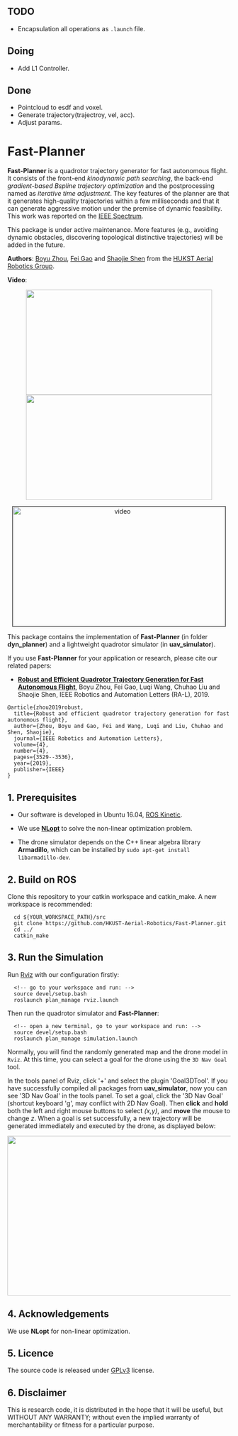 ## TODO
* Encapsulation all operations as `.launch` file.

## Doing
* Add L1 Controller.

## Done
* Pointcloud to esdf and voxel.
* Generate trajectory(trajectroy, vel, acc).
* Adjust params.

# Fast-Planner

__Fast-Planner__ is a quadrotor trajectory generator for fast autonomous flight. It consists of 
the front-end _kinodynamic path searching_, the back-end _gradient-based Bspline trajectory optimization_ and the postprocessing named as _iterative time adjustment_. The key features of the planner are that it generates
high-quality trajectories within a few milliseconds and that it can generate aggressive motion under the premise of dynamic feasibility. This work was reported on the [IEEE Spectrum](https://spectrum.ieee.org/automaton/robotics/robotics-hardware/video-friday-nasa-lemur-robot).

This package is under active maintenance. More features (e.g., avoiding dynamic obstacles, discovering topological distinctive trajectories) will be added in the future.

__Authors__: [Boyu Zhou](http://boyuzhou.net), [Fei Gao](https://ustfei.com/) and [Shaojie Shen](http://uav.ust.hk/group/) from the [HUKST Aerial Robotics Group](http://uav.ust.hk/).

__Video__:

<!-- add some gif of the paper video: -->
<p align="center">
  <img src="img/exp1.gif" width = "420" height = "237"/>
<!-- </p> -->

<!-- <p align="center"> -->
  <img src="img/exp2.gif" width = "420" height = "237"/>
</p>

<p align="center">
  <a href="https://youtu.be/XxBw2nmL8t0" target="_blank"><img src="img/title.png" alt="video" width="480" height="270" border="1" /></a>
</p>

This package contains the implementation of __Fast-Planner__ (in folder __dyn_planner__) and a lightweight
quadrotor simulator (in __uav_simulator__).

If you use __Fast-Planner__ for your application or research, please cite our related papers:

- [__Robust and Efficient Quadrotor Trajectory Generation for Fast Autonomous Flight__](https://ieeexplore.ieee.org/document/8758904), Boyu Zhou, Fei Gao, Luqi Wang, Chuhao Liu and Shaojie Shen, IEEE Robotics and Automation Letters (RA-L), 2019.
```
@article{zhou2019robust,
  title={Robust and efficient quadrotor trajectory generation for fast autonomous flight},
  author={Zhou, Boyu and Gao, Fei and Wang, Luqi and Liu, Chuhao and Shen, Shaojie},
  journal={IEEE Robotics and Automation Letters},
  volume={4},
  number={4},
  pages={3529--3536},
  year={2019},
  publisher={IEEE}
}
```

## 1. Prerequisites

- Our software is developed in Ubuntu 16.04, [ROS Kinetic](http://wiki.ros.org/kinetic/Installation/Ubuntu).

- We use [**NLopt**](https://nlopt.readthedocs.io/en/latest/NLopt_Installation) to solve the non-linear optimization problem.

- The drone simulator depends on the C++ linear algebra library __Armadillo__, which can be installed by ``` sudo apt-get install libarmadillo-dev ```.

## 2. Build on ROS

Clone this repository to your catkin workspace and catkin_make. A new workspace is recommended:
```
  cd ${YOUR_WORKSPACE_PATH}/src
  git clone https://github.com/HKUST-Aerial-Robotics/Fast-Planner.git
  cd ../
  catkin_make
```

## 3. Run the Simulation

Run [Rviz](http://wiki.ros.org/rviz) with our configuration firstly:

```
  <!-- go to your workspace and run: -->
  source devel/setup.bash
  roslaunch plan_manage rviz.launch
```

Then run the quadrotor simulator and __Fast-Planner__:

```
  <!-- open a new terminal, go to your workspace and run: -->
  source devel/setup.bash
  roslaunch plan_manage simulation.launch
```

Normally, you will find the randomly generated map and the drone model in ```Rviz```. At this time, you can select a goal for the drone using the ```3D Nav Goal``` tool.

In the tools panel of Rviz, click '+' and select the plugin 'Goal3DTool'. If you have successfully compiled all packages from __uav_simulator__, now you can see '3D Nav Goal' in the tools panel. To set a goal, click the '3D Nav Goal' (shortcut keyboard 'g', may conflict with 2D Nav Goal). Then __click__ and __hold__ both the left and right mouse buttons to select _(x,y)_, and __move__ the mouse to change _z_. When a goal is set successfully, a new trajectory will be generated immediately and executed by the drone, as displayed below:

<!-- add some gif here -->
 <p align="center">
  <img src="img/exp3.gif" width = "640" height = "360"/>
 </p>

## 4. Acknowledgements
  We use **NLopt** for non-linear optimization.

## 5. Licence
The source code is released under [GPLv3](http://www.gnu.org/licenses/) license.


## 6. Disclaimer
This is research code, it is distributed in the hope that it will be useful, but WITHOUT ANY WARRANTY; without even the implied warranty of merchantability or fitness for a particular purpose.

